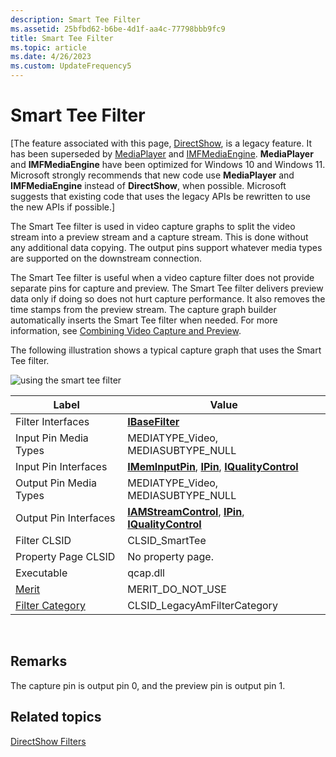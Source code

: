 ```yaml
---
description: Smart Tee Filter
ms.assetid: 25bfbd62-b6be-4d1f-aa4c-77798bbb9fc9
title: Smart Tee Filter
ms.topic: article
ms.date: 4/26/2023
ms.custom: UpdateFrequency5
---
```


# Smart Tee Filter

\[The feature associated with this page, [DirectShow](/windows/win32/directshow/directshow), is a legacy feature. It has been superseded by [MediaPlayer](/uwp/api/Windows.Media.Playback.MediaPlayer) and [IMFMediaEngine](/windows/win32/api/mfmediaengine/nn-mfmediaengine-imfmediaengine). **MediaPlayer** and **IMFMediaEngine** have been optimized for Windows 10 and Windows 11. Microsoft strongly recommends that new code use **MediaPlayer** and **IMFMediaEngine** instead of **DirectShow**, when possible. Microsoft suggests that existing code that uses the legacy APIs be rewritten to use the new APIs if possible.\]

The Smart Tee filter is used in video capture graphs to split the video stream into a preview stream and a capture stream. This is done without any additional data copying. The output pins support whatever media types are supported on the downstream connection.

The Smart Tee filter is useful when a video capture filter does not provide separate pins for capture and preview. The Smart Tee filter delivers preview data only if doing so does not hurt capture performance. It also removes the time stamps from the preview stream. The capture graph builder automatically inserts the Smart Tee filter when needed. For more information, see [Combining Video Capture and Preview](combining-video-capture-and-preview.md).

The following illustration shows a typical capture graph that uses the Smart Tee filter.

![using the smart tee filter](images/smarttee.png)



| Label | Value |
|------------------------------------------|----------------------------------------------------------------------------------------------------------------|
| Filter Interfaces                        | [**IBaseFilter**](/windows/desktop/api/Strmif/nn-strmif-ibasefilter)                                                                             |
| Input Pin Media Types                    | MEDIATYPE\_Video, MEDIASUBTYPE\_NULL                                                                           |
| Input Pin Interfaces                     | [**IMemInputPin**](/windows/desktop/api/Strmif/nn-strmif-imeminputpin), [**IPin**](/windows/desktop/api/Strmif/nn-strmif-ipin), [**IQualityControl**](/windows/desktop/api/Strmif/nn-strmif-iqualitycontrol)         |
| Output Pin Media Types                   | MEDIATYPE\_Video, MEDIASUBTYPE\_NULL                                                                           |
| Output Pin Interfaces                    | [**IAMStreamControl**](/windows/desktop/api/Strmif/nn-strmif-iamstreamcontrol), [**IPin**](/windows/desktop/api/Strmif/nn-strmif-ipin), [**IQualityControl**](/windows/desktop/api/Strmif/nn-strmif-iqualitycontrol) |
| Filter CLSID                             | CLSID\_SmartTee                                                                                                |
| Property Page CLSID                      | No property page.                                                                                              |
| Executable                               | qcap.dll                                                                                                       |
| [Merit](merit.md)                       | MERIT\_DO\_NOT\_USE                                                                                            |
| [Filter Category](filter-categories.md) | CLSID\_LegacyAmFilterCategory                                                                                  |



 

## Remarks

The capture pin is output pin 0, and the preview pin is output pin 1.

## Related topics

<dl> <dt>

[DirectShow Filters](directshow-filters.md)
</dt> </dl>

 

 



